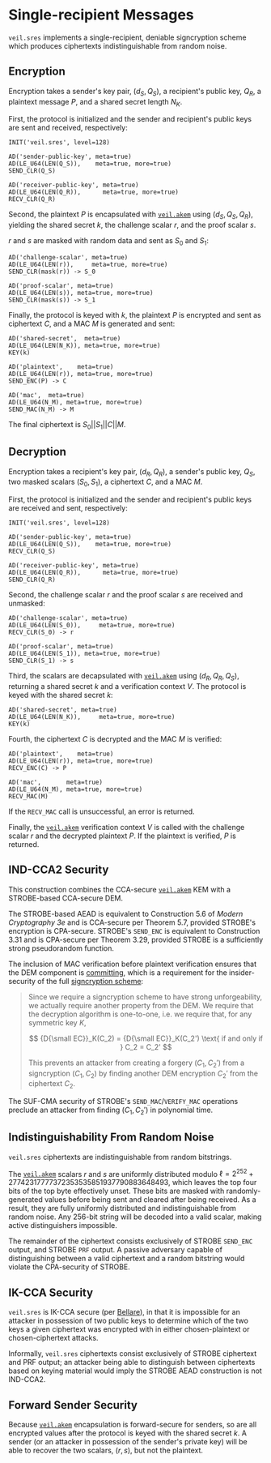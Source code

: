 # Single-recipient Messages

`veil.sres` implements a single-recipient, deniable signcryption scheme which produces ciphertexts indistinguishable
from random noise.

## Encryption

Encryption takes a sender's key pair, $(d_S, Q_S)$, a recipient's public key, $Q_R$, a plaintext message $P$, and a
shared secret length $N_K$.

First, the protocol is initialized and the sender and recipient's public keys are sent and received, respectively:

```text
INIT('veil.sres', level=128)

AD('sender-public-key', meta=true)
AD(LE_U64(LEN(Q_S)),    meta=true, more=true)
SEND_CLR(Q_S)

AD('receiver-public-key', meta=true)
AD(LE_U64(LEN(Q_R)),      meta=true, more=true)
RECV_CLR(Q_R)
```

Second, the plaintext $P$ is encapsulated with [`veil.akem`](akem.md) using $(d_S, Q_S, Q_R)$, yielding the shared secret
$k$, the challenge scalar $r$, and the proof scalar $s$.

$r$ and $s$ are masked with random data and sent as $S_0$ and $S_1$:

```text
AD('challenge-scalar', meta=true)
AD(LE_U64(LEN(r)),     meta=true, more=true)
SEND_CLR(mask(r)) -> S_0

AD('proof-scalar', meta=true)
AD(LE_U64(LEN(s)), meta=true, more=true)
SEND_CLR(mask(s)) -> S_1
```

Finally, the protocol is keyed with $k$, the plaintext $P$ is encrypted and sent as ciphertext $C$, and a MAC $M$ is
generated and sent:

```text
AD('shared-secret',  meta=true)
AD(LE_U64(LEN(N_K)), meta=true, more=true)
KEY(k)

AD('plaintext',    meta=true)
AD(LE_U64(LEN(r)), meta=true, more=true)
SEND_ENC(P) -> C

AD('mac',  meta=true)
AD(LE_U64(N_M), meta=true, more=true)
SEND_MAC(N_M) -> M
```

The final ciphertext is $S_0 || S_1 || C || M$.

## Decryption

Encryption takes a recipient's key pair, $(d_R, Q_R)$, a sender's public key, $Q_S$, two masked scalars
$(S_0, S_1)$, a ciphertext $C$, and a MAC $M$.

First, the protocol is initialized and the sender and recipient's public keys are received and sent, respectively:

```text
INIT('veil.sres', level=128)

AD('sender-public-key', meta=true)
AD(LE_U64(LEN(Q_S)),    meta=true, more=true)
RECV_CLR(Q_S)

AD('receiver-public-key', meta=true)
AD(LE_U64(LEN(Q_R)),      meta=true, more=true)
SEND_CLR(Q_R)
```

Second, the challenge scalar $r$ and the proof scalar $s$ are received and unmasked:

```text
AD('challenge-scalar', meta=true)
AD(LE_U64(LEN(S_0)),     meta=true, more=true)
RECV_CLR(S_0) -> r

AD('proof-scalar', meta=true)
AD(LE_U64(LEN(S_1)), meta=true, more=true)
SEND_CLR(S_1) -> s
```

Third, the scalars are decapsulated with [`veil.akem`](akem.md) using $(d_R, Q_R, Q_S)$, returning a shared secret $k$
and a verification context $V$. The protocol is keyed with the shared secret $k$:

```text
AD('shared-secret', meta=true)
AD(LE_U64(LEN(N_K)),     meta=true, more=true)
KEY(k)
```

Fourth, the ciphertext $C$ is decrypted and the MAC $M$ is verified:

```text
AD('plaintext',    meta=true)
AD(LE_U64(LEN(r)), meta=true, more=true)
RECV_ENC(C) -> P

AD('mac',       meta=true)
AD(LE_U64(N_M), meta=true, more=true)
RECV_MAC(M)
```

If the `RECV_MAC` call is unsuccessful, an error is returned.

Finally, the [`veil.akem`](akem.md) verification context $V$ is called with the challenge scalar $r$ and the decrypted
plaintext $P$. If the plaintext is verified, $P$ is returned.

## IND-CCA2 Security

This construction combines the CCA-secure [`veil.akem`](akem.md) KEM with a STROBE-based CCA-secure DEM.

The STROBE-based AEAD is equivalent to Construction 5.6 of _Modern Cryptography 3e_ and is CCA-secure per Theorem 5.7,
provided STROBE's encryption is CPA-secure. STROBE's `SEND_ENC` is equivalent to Construction 3.31 and is CPA-secure per
Theorem 3.29, provided STROBE is a sufficiently strong pseudorandom function.

The inclusion of MAC verification before plaintext verification ensures that the DEM component is [committing][cce],
which is a requirement for the insider-security of the full [signcryption scheme][dent]:

> Since we require a signcryption scheme to have strong unforgeability, we actually require another property from the 
> DEM. We require that the decryption algorithm is one-to-one, i.e. we require that, for any symmetric key $K$,
> 
> $$ {D{\small EC}}_K(C_2) = {D{\small EC}}_K(C_2') \text{ if and only if } C_2 = C_2' $$
> 
> This prevents an attacker from creating a forgery $(C_1,C_2')$ from a signcryption $(C_1,C_2)$ by finding another DEM
> encryption $C_2'$ from the ciphertext $C_2$.

The SUF-CMA security of STROBE's `SEND_MAC`/`VERIFY_MAC` operations preclude an attacker from finding $(C_1, C_2')$ in
polynomial time.

## Indistinguishability From Random Noise

`veil.sres` ciphertexts are indistinguishable from random bitstrings.

The [`veil.akem`](akem.md) scalars $r$ and $s$ are uniformly distributed modulo
$\ell = 2^{252} + 27742317777372353535851937790883648493$, which leaves the top four bits of the top byte effectively
unset. These bits are masked with randomly-generated values before being sent and cleared after being received. As a
result, they are fully uniformly distributed and indistinguishable from random noise. Any 256-bit string will be decoded
into a valid scalar, making active distinguishers impossible.

The remainder of the ciphertext consists exclusively of STROBE `SEND_ENC` output, and STROBE `PRF` output. A passive
adversary capable of distinguishing between a valid ciphertext and a random bitstring would violate the CPA-security of
STROBE.

## IK-CCA Security

`veil.sres` is IK-CCA secure (per [Bellare][ik-cca]), in that it is impossible for an attacker in possession of two
public keys to determine which of the two keys a given ciphertext was encrypted with in either chosen-plaintext or
chosen-ciphertext attacks.

Informally, `veil.sres` ciphertexts consist exclusively of STROBE ciphertext and PRF output; an attacker being able to
distinguish between ciphertexts based on keying material would imply the STROBE AEAD construction is not IND-CCA2.

## Forward Sender Security

Because [`veil.akem`](akem.md) encapsulation is forward-secure for senders, so are all encrypted values after the
protocol is keyed with the shared secret $k$. A sender (or an attacker in possession of the sender's private key) will
be able to recover the two scalars, $(r, s)$, but not the plaintext.

[cce]: https://eprint.iacr.org/2017/664.pdf

[dent]: http://www.cogentcryptography.com/papers/inner.pdf

[ik-cca]: https://iacr.org/archive/asiacrypt2001/22480568.pdf
